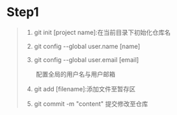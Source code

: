 # Step1

> 1. git init [project name]:在当前目录下初始化仓库名
>
> 2. git config --global user.name [name]
>
> 3. git config --global user.email [email]
>
>    ​	配置全局的用户名与用户邮箱
>
> 4. git add [filename]:添加文件至暂存区
>
> 5. git commit -m "content" 提交修改至仓库